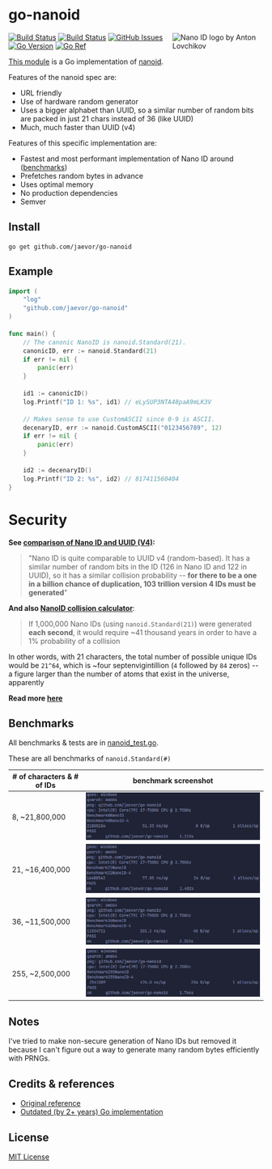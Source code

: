 # **go-nanoid**

<img src="https://ai.github.io/nanoid/logo.svg" align="right"
     alt="Nano ID logo by Anton Lovchikov" width="180" height="94">

[![Build Status](https://github.com/jaevor/go-nanoid/workflows/tests/badge.svg)](https://github.com/jaevor/go-nanoid/actions)
[![Build Status](https://github.com/jaevor/go-nanoid/workflows/lint/badge.svg)](https://github.com/jaevor/go-nanoid/actions)
[![GitHub Issues](https://img.shields.io/github/issues/jaevor/go-nanoid.svg)](https://github.com/jaevor/go-nanoid/issues)
[![Go Version](https://img.shields.io/github/go-mod/go-version/jaevor/go-nanoid?label=Go)](https://github.com/jaevor/go-nanoid/blob/master/go.mod)
[![Go Ref](https://pkg.go.dev/badge/github.com/jaevor/go-nanoid)](https://pkg.go.dev/github.com/jaevor/go-nanoid)

[This module](https://pkg.go.dev/github.com/jaevor/go-nanoid) is a Go implementation of [nanoid](https://github.com/ai/nanoid).

Features of the nanoid spec are:

- URL friendly
- Use of hardware random generator
- Uses a bigger alphabet than UUID, so a similar number of random bits are packed in just 21 chars instead of 36 (like UUID)
- Much, much faster than UUID (v4)

Features of this specific implementation are:

- Fastest and most performant implementation of Nano ID around ([benchmarks](#benchmarks))
- Prefetches random bytes in advance
- Uses optimal memory
- No production dependencies
- Semver

## Install

```
go get github.com/jaevor/go-nanoid
```

## Example

```go
import (
	"log"
	"github.com/jaevor/go-nanoid"
)

func main() {
	// The canonic NanoID is nanoid.Standard(21).
	canonicID, err := nanoid.Standard(21)
	if err != nil {
		panic(err)
	}

	id1 := canonicID()
	log.Printf("ID 1: %s", id1) // eLySUP3NTA48paA9mLK3V

	// Makes sense to use CustomASCII since 0-9 is ASCII.
	decenaryID, err := nanoid.CustomASCII("0123456789", 12)
	if err != nil {
		panic(err)
	}

	id2 := decenaryID()
	log.Printf("ID 2: %s", id2) // 817411560404
}
```

# Security

**See [comparison of Nano ID and UUID (V4)](https://github.com/ai/nanoid/blob/main/README.md#comparison-with-uuid):**

> "Nano ID is quite comparable to UUID v4 (random-based). It has a similar number of random bits in the ID (126 in Nano ID and 122 in UUID), so it has a similar collision probability -- **for there to be a one in a billion chance of duplication, 103 trillion version 4 IDs must be generated**"

**And also [NanoID collision calculator](https://zelark.github.io/nano-id-cc/)**:

> If 1,000,000 Nano IDs (using `nanoid.Standard(21)`) were generated **each second**, it would require ~41 thousand years in order to have a 1% probability of a collision

In other words, with 21 characters, the total number of possible unique IDs would be `21^64`, which is ~four septenvigintillion (`4` followed by `84` zeros) -- a figure larger than the number of atoms that exist in the universe, apparently

**Read more [here](https://github.com/ai/nanoid/blob/main/README.md)**

## Benchmarks

All benchmarks & tests are in [nanoid_test.go](./nanoid_test.go).

These are all benchmarks of `nanoid.Standard(#)`

| # of characters & # of IDs | benchmark screenshot              |
| -------------------------- | --------------------------------- |
| 8, ~21,800,000             | <img src="img/benchmark-8.png">   |
| 21, ~16,400,000            | <img src="img/benchmark-21.png">  |
| 36, ~11,500,000            | <img src="img/benchmark-36.png">  |
| 255, ~2,500,000            | <img src="img/benchmark-255.png"> |

## Notes

I've tried to make non-secure generation of Nano IDs but removed it because I can't figure out a way to generate many random bytes efficiently with PRNGs.

## Credits & references

- [Original reference](https://github.com/ai/nanoid)
- [Outdated (by 2+ years) Go implementation](https://github.com/matoous/go-nanoid)

## License

[MIT License](./LICENSE)
